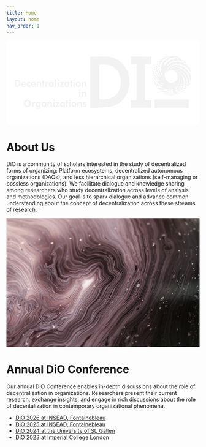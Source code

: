 ```yaml
---
title: Home
layout: home
nav_order: 1
---
```


<!-- # Decentralization in Organizations (DiO) -->

![cover](/asset/logo.png)

# About Us

DiO is a community of scholars interested in the study of decentralized forms of organizing: Platform ecosystems, decentralized autonomous organizations (DAOs), and less hierarchical organizations (self-managing or bossless organizations). We facilitate dialogue and knowledge sharing among researchers who study decentralization across levels of analysis and methodologies. Our goal is to spark dialogue and advance common understanding about the concept of decentralization across these streams of research.

![cover](/asset/cover.jpg)

# Annual DiO Conference

Our annual DiO Conference enables in-depth discussions about the role of decentralization in organizations. Researchers present their current research, exchange insights, and engage in rich discussions about the role of decentalization in contemporary organizational phenomena.

- [DiO 2026 at INSEAD, Fontainebleau](https://dio-community.org/dio_2026/dio_2026.html)
- [DiO 2025 at INSEAD, Fontainebleau](https://dio-community.org/dio_2025/dio_2025.html)
- [DiO 2024 at the University of St. Gallen](https://dio-community.org/dio_2024/dio_2024.html)
- [DiO 2023 at Imperial College London](https://dio-community.org/dio_2023/dio_2023.html)